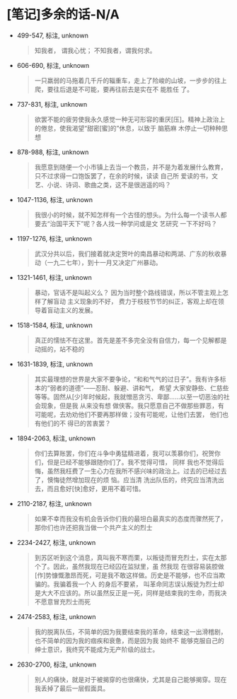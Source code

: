 # [笔记]多余的话-N/A


-   499-547, 标注, unknown

    > 知我者， 谓我心忧； 不知我者，谓我何求。

-   606-690, 标注, unknown

    > 一只羸弱的马拖着几千斤的辎重车，走上了险峻的山坡，一步步的往上爬，要往后退是不可能，要再往前去是实在不 能胜任
    > 了。

-   737-831, 标注, unknown

    > 欲罢不能的疲劳使我永久感觉一种无可形容的重厌[压]。精神上政治上的倦怠，使我渴望“甜密[蜜]的”休息，以致于 脑筋麻
    > 木停止一切种种思想

-   878-988, 标注, unknown

    > 我愿意到随便一个小市镇上去当一个教员，并不是为着发展什么教育，只不过求得一口饱饭罢了，在余的时候，读读 自己所
    > 爱读的书，文艺、小说、诗词、歌曲之类，这不是很逍遥的吗？

-   1047-1136, 标注, unknown

    > 我很小的时候，就不知怎样有一个古怪的想头。为什么每一个读书人都要去“治国平天下”呢？各人找一种学问或是文 艺研究
    > 一下不好吗？

-   1197-1276, 标注, unknown

    > 武汉分共以后，我们接着就决定贺叶的南昌暴动和两湖、广东的秋收暴动（一九二七年），到十一月又决定广州暴动。

-   1321-1461, 标注, unknown

    > 暴动，官话不是叫起义么？ <span class="org-target" id="org-target--chapter-3-html-zybooknote-summary"></span>因为当时整个路线错误，所以不管主观上怎样了解盲动
    > 主义现象的不好， 费力于枝枝节节的纠正，客观上却在领导着盲动主义的发展。

-   1518-1584, 标注, unknown

    > 真正的懦怯不在这里。首先是差不多完全没有自信力，每一个见解都是动摇的，站不稳的

-   1631-1839, 标注, unknown

    > 其实最理想的世界是大家不要争论，“和和气气的过日子”。我有许多标本的“弱者的道德”-&#x2013;&#x2014;忍耐、躲避、讲和气， 希望
    > 大家安静些、仁慈些等等。固然从[少]年时候起，我就憎恶贪污、卑鄙&#x2026;&#x2026;以至一切恶浊的社会现象，但是我 从来没有想
    > 做侠客。我只愿意自己不做那些罪恶，有可能呢，去劝劝他们不要再那样做；没有可能呢，让他们去罢， 他们也有他们的不
    > 得已的苦衷罢？

-   1894-2063, 标注, unknown

    > 你们去算账罢，你们在斗争中勇猛精进着，我可以羡慕你们，祝贺你们，但是已经不能够跟随你们了。我不觉得可惜， 同样
    > 我也不觉得后悔，虽然我枉费了一生心力在我所不感兴味的政治上。过去的已经过去了，懊悔徒然增加现在的烦 恼。应当清
    > 洗出队伍的，终究应当清洗出去，而且愈好[快]愈好，更用不着可惜。

-   2110-2187, 标注, unknown

    > 如果不幸而我没有机会告诉你们我的最坦白最真实的态度而骤然死了，那你们也许还把我当做一个共产主义的烈士

-   2234-2427, 标注, unknown

    > 到苏区听到这个消息，真叫我不寒而栗，以叛徒而冒充烈士，实在太那个了。因此，虽然我现在已经囚在监狱里，虽 然我现
    > 在很容易装腔做[作]势慷慨激昂而死，可是我不敢这样做。历史是不能够，也不应当欺骗的。我骗着我一个人 的身后不要紧，
    > 叫革命同志误认叛徒为烈士却是大大不应该的。所以虽然反正是一死，同样是结束我的生命，而我决 不愿意冒充烈士而死

-   2474-2583, 标注, unknown

    > 我的脱离队伍，不简单的因为我要结束我的革命，结束这一出滑稽剧，也不简单的因为我的痼疾和衰惫，而是因为我 始终不
    > 能够克服自己的绅士意识，我终究不能成为无产阶级的战士。

-   2630-2700, 标注, unknown

    > 别人的痛快，就是对于被揭穿的也很痛快，尤其是自己能够揭穿。现在我丢掉了最后一层假面具。

